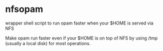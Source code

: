 # nfsopam
wrapper shell script to run opam faster when your $HOME is served via NFS

Make opam run faster even if your $HOME is on top of NFS by using /tmp (usually a local disk) for most operations.
